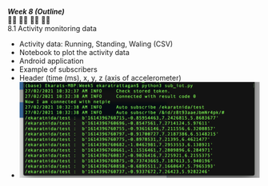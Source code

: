***Week 8 (Outline)***</br>
:walking_man: :running_man: :biking_man: :golfing_woman:</br>
8.1 Activity monitoring data

- Activity data: Running, Standing, Waling (CSV)
- Notebook to plot the activity data
- Android application
- Example of subscribers
- Header (time (ms), x, y, z (axis of accelerometer)
- ![ex1](./ex1.png)
